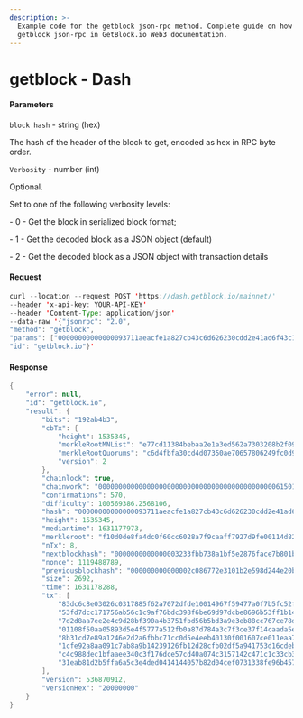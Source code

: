 ```yaml
---
description: >-
  Example code for the getblock json-rpc method. Сomplete guide on how to use
  getblock json-rpc in GetBlock.io Web3 documentation.
---
```


# getblock - Dash

#### Parameters

`block hash` - string (hex)

The hash of the header of the block to get, encoded as hex in RPC byte order.

`Verbosity` - number (int)

Optional.

Set to one of the following verbosity levels:

\- 0 - Get the block in serialized block format;

\- 1 - Get the decoded block as a JSON object (default)

\- 2 - Get the decoded block as a JSON object with transaction details

#### Request

```java
curl --location --request POST 'https://dash.getblock.io/mainnet/' 
--header 'x-api-key: YOUR-API-KEY' 
--header 'Content-Type: application/json' 
--data-raw '{"jsonrpc": "2.0",
"method": "getblock",
"params": ["00000000000000093711aeacfe1a827cb43c6d626230cdd2e41ad6f43c1e79d3", 1],
"id": "getblock.io"}'
```

#### Response

```java
{
    "error": null,
    "id": "getblock.io",
    "result": {
        "bits": "192ab4b3",
        "cbTx": {
            "height": 1535345,
            "merkleRootMNList": "e77cd11384bebaa2e1a3ed562a7303208b2f09fe62593e39ae5b1f25b571c3ef",
            "merkleRootQuorums": "c6d4fbfa30cd4d07350ae70657806249fc0d908e0d0ad00c3c831f1ca49623ce",
            "version": 2
        },
        "chainlock": true,
        "chainwork": "000000000000000000000000000000000000000000006150154939c35ffff276",
        "confirmations": 570,
        "difficulty": 100569386.2568106,
        "hash": "00000000000000093711aeacfe1a827cb43c6d626230cdd2e41ad6f43c1e79d3",
        "height": 1535345,
        "mediantime": 1631177973,
        "merkleroot": "f10d0de8fa4dc0f60cc6028a7f9caaff7927d9fe00114d8211e1527e557fdced",
        "nTx": 8,
        "nextblockhash": "0000000000000003233fbb738a1bf5e2876face7b801b020d276b9c6c3967c67",
        "nonce": 1119488789,
        "previousblockhash": "000000000000002c086772e3101b2e598d244e20b73211d1dd86c59584dc4407",
        "size": 2692,
        "time": 1631178288,
        "tx": [
            "83dc6c8e03026c0317885f62a7072dfde10014967f59477a0f7b5fc52f44a784",
            "53fd7dcc171756ab56c1c9af76bdc398f6be69d97dcbe8696b53ff1b140c2249",
            "7d2d8aa7ee2e4c9d28bf390a4b3751fbd56b5bd3a9e3eb88cc767ce78dc8120b",
            "01108f50aa05893d5e4f5777a512fb0a87d784a3c7f3ce37f14caada5e347a4a",
            "8b31cd7e89a1246e2d2a6fbbc71cc0d5e4eeb40130f001607ce011eaa7081c25",
            "1cfe92a8aa091c7ab8a9b14239126fb12d28cfb02df5a941753d16cdebf6cc56",
            "c4c988dec1bfaaee340c3f176dce57cd40a074c3157142c471c1c33cb36d8d5f",
            "31eab81d2b5ffa6a5c3e4ded0414144057b82d04cef0731338fe96b4576de658"
        ],
        "version": 536870912,
        "versionHex": "20000000"
    }
}
```
